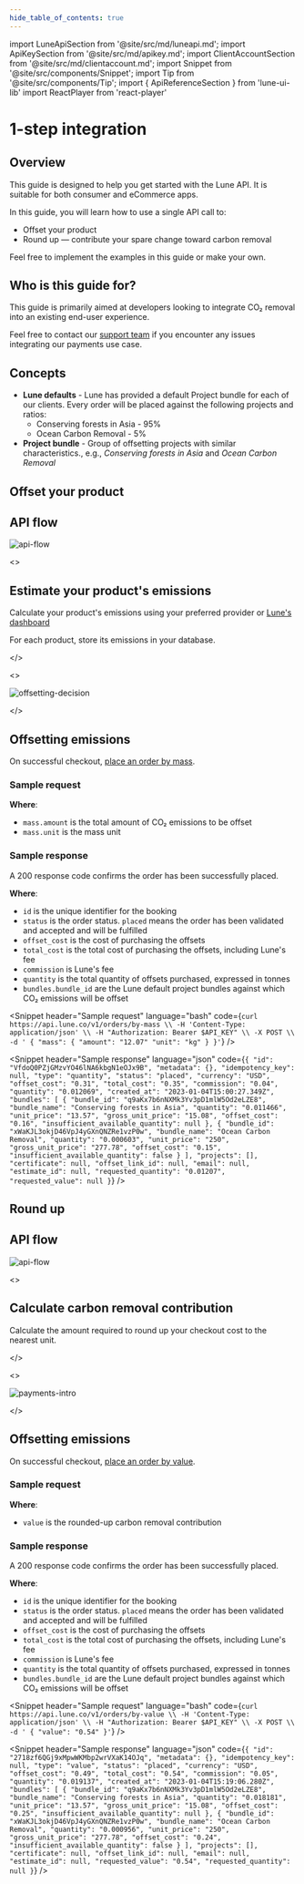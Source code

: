 ```yaml
---
hide_table_of_contents: true
---
```


import LuneApiSection from '@site/src/md/luneapi.md';
import ApiKeySection from '@site/src/md/apikey.md';
import ClientAccountSection from '@site/src/md/clientaccount.md';
import Snippet  from '@site/src/components/Snippet';
import Tip from '@site/src/components/Tip';
import { ApiReferenceSection } from 'lune-ui-lib'
import ReactPlayer from 'react-player'


# 1-step integration

<div className="sections">

<ApiReferenceSection>
<div className="paragraphSections">

<div>

<LuneApiSection />

</div>
<div>

## Overview

This guide is designed to help you get started with the Lune API.  It is suitable for both consumer and eCommerce apps.

In this guide, you will learn how to use a single API call to:
*  Offset your product
*  Round up &mdash; contribute your spare change toward carbon removal

<Tip>

Feel free to implement the examples in this guide or make your own.

</Tip>

</div>
<div>

## Who is this guide for?

This guide is primarily aimed at developers looking
to integrate CO₂ removal into an existing end-user experience.

Feel free to contact our [support team](mailto:support@lune.com) if you encounter any issues integrating our payments use case.

</div>
<div>

## Concepts

- **Lune defaults** - Lune has provided a default Project bundle for each of our clients.  Every order will be placed against the following projects and ratios:
  - Conserving forests in Asia - 95%
  - Ocean Carbon Removal - 5%
- **Project bundle** - Group of offsetting projects with similar characteristics., e.g., _Conserving forests in Asia_ and _Ocean Carbon Removal_

</div>
</div>

<div className="react-player-getting-started-wrapper">
<ReactPlayer loop className="react-player"playing muted url='/videos/offset-roundup.mp4' width="100%" height="100%" />
</div>

</ApiReferenceSection>

<ApiKeySection />

<div>

## Offset your product

## API flow

![api-flow](/img/offset-your-product-apiflow.png)

</div>

<ApiReferenceSection>
<>

## Estimate your product's emissions

Calculate your product's emissions using your preferred provider or [Lune's dashboard](https://dashboard.lune.co/calculate-emissions/everyday-purchases)


<Tip>

For each product, store its emissions in your database.

</Tip>

</>

<>

![offsetting-decision](/img/estimate-product-emissions.png)

</>

</ApiReferenceSection>

<ApiReferenceSection>

<div className="paragraphSections">

<div>

## Offsetting emissions

On successful checkout, [place an order by mass](/api-reference/orders/create-order-by-mass).


</div>
<div>

### Sample request

**Where**:

* `mass.amount` is the total amount of CO₂ emissions to be offset
* `mass.unit` is the mass unit

</div>
<div>

### Sample response

A 200 response code confirms the order has been successfully placed.


**Where**:

- `id` is the unique identifier for the booking
- `status` is the order status.  `placed` means the order has been validated and accepted and will be fulfilled
- `offset_cost` is the cost of purchasing the offsets
- `total_cost` is the total cost of purchasing the offsets, including Lune's fee
- `commission` is Lune's fee
- `quantity` is the total quantity of offsets purchased, expressed in tonnes
- `bundles.bundle_id` are the Lune default project bundles against which CO₂ emissions will be offset

</div>

</div>

<div className="miniSections">

<Snippet
    header="Sample request"
    language="bash"
    code={`curl https://api.lune.co/v1/orders/by-mass \\
  -H 'Content-Type: application/json' \\
  -H "Authorization: Bearer $API_KEY" \\
  -X POST \\
  -d '
    {
      "mass": {
        "amount": "12.07"
        "unit": "kg"
      }
    }'`} />

<Snippet
    header="Sample response"
    language="json"
    code={`{
  "id": "VfdoQ0PZjGMzvYO46lNA6kbgN1eOJx9B",
  "metadata": {},
  "idempotency_key": null,
  "type": "quantity",
  "status": "placed",
  "currency": "USD",
  "offset_cost": "0.31",
  "total_cost": "0.35",
  "commission": "0.04",
  "quantity": "0.012069",
  "created_at": "2023-01-04T15:00:27.349Z",
  "bundles": [
    {
      "bundle_id": "q9aKx7b6nNXMk3Yv3pD1mlW5Od2eLZE8",
      "bundle_name": "Conserving forests in Asia",
      "quantity": "0.011466",
      "unit_price": "13.57",
      "gross_unit_price": "15.08",
      "offset_cost": "0.16",
      "insufficient_available_quantity": null
    },
    {
      "bundle_id": "xWaKJL3okjD46VpJ4yGXnQNZRe1vzP0w",
      "bundle_name": "Ocean Carbon Removal",
      "quantity": "0.000603",
      "unit_price": "250",
      "gross_unit_price": "277.78",
      "offset_cost": "0.15",
      "insufficient_available_quantity": false
    }
  ],
  "projects": [],
  "certificate": null,
  "offset_link_id": null,
  "email": null,
  "estimate_id": null,
  "requested_quantity": "0.01207",
  "requested_value": null
}`} />

</div>

</ApiReferenceSection>

<div>

## Round up

## API flow

![api-flow](/img/round-up-apiflow.png)

</div>

<ApiReferenceSection>
<>

## Calculate carbon removal contribution

Calculate the amount required to round up your checkout cost to the nearest unit.

</>

<>

![payments-intro](/img/round-up-calculate-contribution.png)

</>

</ApiReferenceSection>

<ApiReferenceSection>

<div className="paragraphSections">

<div>

## Offsetting emissions

On successful checkout, [place an order by value](/api-reference/orders/create-order-by-value).


</div>
<div>

### Sample request

**Where**:

* `value` is the rounded-up carbon removal contribution

</div>
<div>

### Sample response

A 200 response code confirms the order has been successfully placed.


**Where**:

- `id` is the unique identifier for the booking
- `status` is the order status.  `placed` means the order has been validated and accepted and will be fulfilled
- `offset_cost` is the cost of purchasing the offsets
- `total_cost` is the total cost of purchasing the offsets, including Lune's fee
- `commission` is Lune's fee
- `quantity` is the total quantity of offsets purchased, expressed in tonnes
- `bundles.bundle_id` are the Lune default project bundles against which CO₂ emissions will be offset

</div>

</div>

<div className="miniSections">

<Snippet
    header="Sample request"
    language="bash"
    code={`curl https://api.lune.co/v1/orders/by-value \\
  -H 'Content-Type: application/json' \\
  -H "Authorization: Bearer $API_KEY" \\
  -X POST \\
  -d '
    {
      "value": "0.54"
    }'`} />

<Snippet
    header="Sample response"
    language="json"
    code={`{
  "id": "2718zf6QGj9xMpwWKMbp2wrVXaK14OJq",
  "metadata": {},
  "idempotency_key": null,
  "type": "value",
  "status": "placed",
  "currency": "USD",
  "offset_cost": "0.49",
  "total_cost": "0.54",
  "commission": "0.05",
  "quantity": "0.019137",
  "created_at": "2023-01-04T15:19:06.280Z",
  "bundles": [
    {
      "bundle_id": "q9aKx7b6nNXMk3Yv3pD1mlW5Od2eLZE8",
      "bundle_name": "Conserving forests in Asia",
      "quantity": "0.018181",
      "unit_price": "13.57",
      "gross_unit_price": "15.08",
      "offset_cost": "0.25",
      "insufficient_available_quantity": null
    },
    {
      "bundle_id": "xWaKJL3okjD46VpJ4yGXnQNZRe1vzP0w",
      "bundle_name": "Ocean Carbon Removal",
      "quantity": "0.000956",
      "unit_price": "250",
      "gross_unit_price": "277.78",
      "offset_cost": "0.24",
      "insufficient_available_quantity": false
    }
  ],
  "projects": [],
  "certificate": null,
  "offset_link_id": null,
  "email": null,
  "estimate_id": null,
  "requested_value": "0.54",
  "requested_quantity": null
}`} />

</div>

</ApiReferenceSection>

</div>
